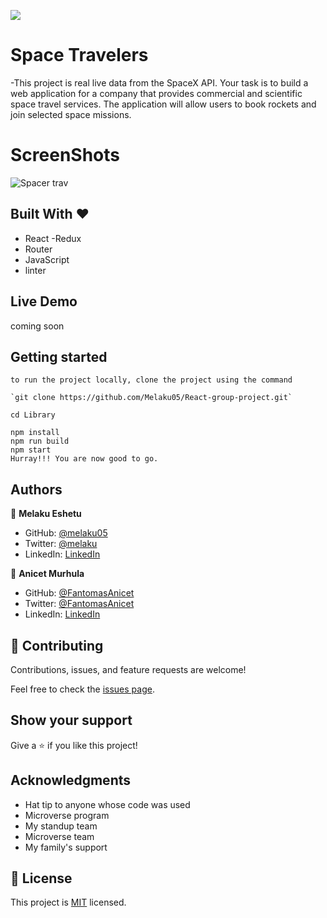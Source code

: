 ![](https://img.shields.io/badge/Microverse-blueviolet)

# Space Travelers

-This project is real live data from the SpaceX API. Your task is to build a web application for a company that provides commercial and scientific space travel services. The application will allow users to book rockets and join selected space missions.

# ScreenShots

![Spacer trav](https://user-images.githubusercontent.com/94958024/169651561-51d26c09-59ba-4ba6-9d8e-6997983e340d.png)

## Built With &hearts;

- React
  -Redux
- Router
- JavaScript
- linter

## Live Demo

coming soon

## Getting started

```
to run the project locally, clone the project using the command

`git clone https://github.com/Melaku05/React-group-project.git`

cd Library

npm install
npm run build
npm start
Hurray!!! You are now good to go.
```

## Authors

👤 **Melaku Eshetu**

- GitHub: [@melaku05](https://github.com/melaku05)
- Twitter: [@melaku](https://twitter.com/melaku05)
- LinkedIn: [LinkedIn](https://www.linkedin.com/in/melaku-eshetu-b34b36223/)

👤 **Anicet Murhula**

- GitHub: [@FantomasAnicet](https://github.com/AnicetFantomas)
- Twitter: [@FantomasAnicet](https://twitter.com/FantomasAnicet)
- LinkedIn: [LinkedIn](https://www.linkedin.com/in/anicet-murhula-13a1b0220/)

## 🤝 Contributing

Contributions, issues, and feature requests are welcome!

Feel free to check the [issues page](../../issues/).

## Show your support

Give a ⭐️ if you like this project!

## Acknowledgments

- Hat tip to anyone whose code was used
- Microverse program
- My standup team
- Microverse team
- My family's support

## 📝 License

This project is [MIT](./MIT.md) licensed.
